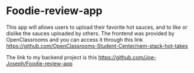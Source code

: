 # Foodie-review-app
This app will allows users to upload their favorite hot sauces, and to like or dislike the sauces uploaded by others.
The frontend was provided by OpenClassrooms and you can access it through this link https://github.com/OpenClassrooms-Student-Center/nem-stack-hot-takes

The link to my backend project is this https://github.com/Joe-Joseph/Foodie-review-app
